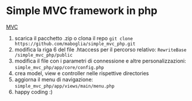 # Simple MVC framework in php

[MVC](https://github.com/maboglia/CorsoJava/blob/master/appunti/044_mvc_pattern.md)

1. scarica il pacchetto .zip o clona il repo `git clone https://github.com/maboglia/simple_mvc_php.git`
2. modifica la riga 6 del file .htaccess per il percorso relativo: `RewriteBase /simple_mvc_php/public`
3. modifica il file con i parametri di connessione e altre personalizzazioni: `simple_mvc_php/app/core/config.php`
4. crea model, view e controller nelle rispettive directories
5. aggiorna il menu di navigazione:  `simple_mvc_php/app/views/main/menu.php`
6. happy coding :)

